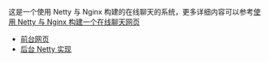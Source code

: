 这是一个使用 Netty 与 Nginx 构建的在线聊天的系统，更多详细内容可以参考[使用 Netty 与 Nginx 构建一个在线聊天网页](https://www.nosuchfield.com/2016/10/22/Use-Netty-and-Nginx-to-build-an-online-chat-page/)

* [前台网页](html)
* [后台 Netty 实现](netty)
